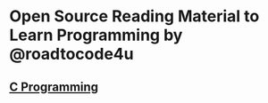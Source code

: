# Open Source Reading Material to Learn Programming by @roadtocode4u

## [C Programming](./c-programming/c-programming.md)

